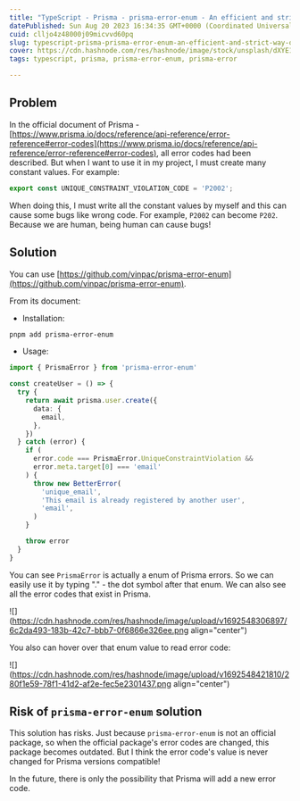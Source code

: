 ```yaml
---
title: "TypeScript - Prisma - prisma-error-enum - An efficient and strict way of using Prisma's error code"
datePublished: Sun Aug 20 2023 16:34:35 GMT+0000 (Coordinated Universal Time)
cuid: clljo4z48000j09micvvd60pq
slug: typescript-prisma-prisma-error-enum-an-efficient-and-strict-way-of-using-prismas-error-code
cover: https://cdn.hashnode.com/res/hashnode/image/stock/unsplash/dXYE1d08BiY/upload/ada73796ae69d1225aefc222c91a4e2b.jpeg
tags: typescript, prisma, prisma-error-enum, prisma-error

---
```


## Problem

In the official document of Prisma - [https://www.prisma.io/docs/reference/api-reference/error-reference#error-codes](https://www.prisma.io/docs/reference/api-reference/error-reference#error-codes), all error codes had been described. But when I want to use it in my project, I must create many constant values. For example:

```typescript
export const UNIQUE_CONSTRAINT_VIOLATION_CODE = 'P2002';
```

When doing this, I must write all the constant values by myself and this can cause some bugs like wrong code. For example, `P2002` can become `P202`. Because we are human, being human can cause bugs!

## Solution

You can use [https://github.com/vinpac/prisma-error-enum](https://github.com/vinpac/prisma-error-enum).

From its document:

* Installation:
    

```bash
pnpm add prisma-error-enum
```

* Usage:
    

```typescript
import { PrismaError } from 'prisma-error-enum'

const createUser = () => {
  try {
    return await prisma.user.create({
      data: {
        email,
      },
    })
  } catch (error) {
    if (
      error.code === PrismaError.UniqueConstraintViolation &&
      error.meta.target[0] === 'email'
    ) {
      throw new BetterError(
        'unique_email',
        'This email is already registered by another user',
        'email',
      )
    }

    throw error
  }
}
```

You can see `PrismaError` is actually a enum of Prisma errors. So we can easily use it by typing "." - the dot symbol after that enum. We can also see all the error codes that exist in Prisma.

![](https://cdn.hashnode.com/res/hashnode/image/upload/v1692548306897/6c2da493-183b-42c7-bbb7-0f6866e326ee.png align="center")

You also can hover over that enum value to read error code:

![](https://cdn.hashnode.com/res/hashnode/image/upload/v1692548421810/280f1e59-78f1-41d2-af2e-fec5e2301437.png align="center")

## Risk of `prisma-error-enum` solution

This solution has risks. Just because `prisma-error-enum` is not an official package, so when the official package's error codes are changed, this package becomes outdated. But I think the error code's value is never changed for Prisma versions compatible!

In the future, there is only the possibility that Prisma will add a new error code.